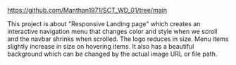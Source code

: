 https://github.com/Manthan1971/SCT_WD_01/tree/main

This project is about "Responsive Landing page" which creates an interactive navigation menu that changes color and style when we scroll and the navbar shrinks when scrolled. The logo reduces in size. Menu items slightly increase in size on hovering items. It also has a beautiful background which can be changed by the actual image URL or file path.







